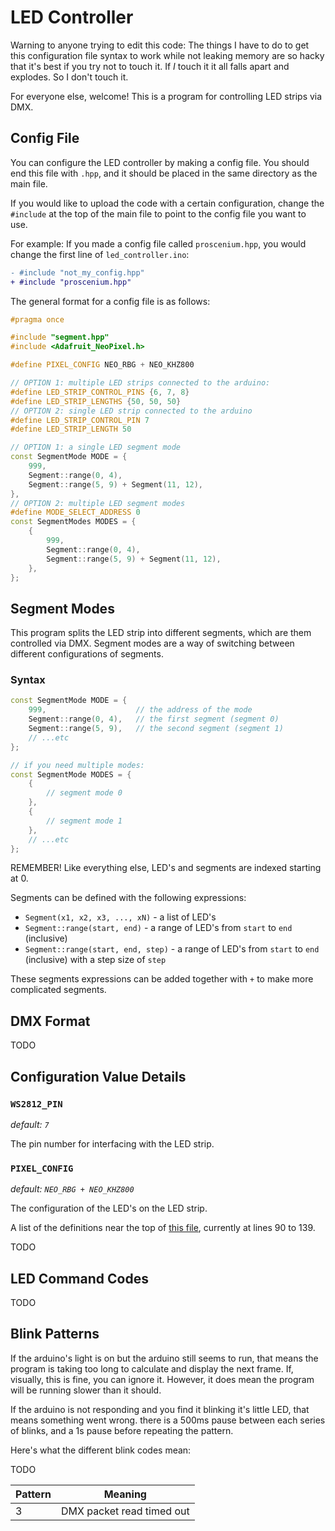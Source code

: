 # LED Controller

Warning to anyone trying to edit this code: The things I have to do to get this configuration file syntax to work while not leaking memory are so hacky that it's best if you try not to touch it. If _I_ touch it it all falls apart and explodes. So I don't touch it.

For everyone else, welcome! This is a program for controlling LED strips via DMX.

## Config File

You can configure the LED controller by making a config file. You should end this file with `.hpp`, and it should be placed in the same directory as the main file.

If you would like to upload the code with a certain configuration, change the `#include` at the top of the main file to point to the config file you want to use.

For example: If you made a config file called `proscenium.hpp`, you would change the first line of `led_controller.ino`:

```diff
- #include "not_my_config.hpp"
+ #include "proscenium.hpp"
```

The general format for a config file is as follows:

```cpp
#pragma once

#include "segment.hpp"
#include <Adafruit_NeoPixel.h>

#define PIXEL_CONFIG NEO_RBG + NEO_KHZ800

// OPTION 1: multiple LED strips connected to the arduino:
#define LED_STRIP_CONTROL_PINS {6, 7, 8}
#define LED_STRIP_LENGTHS {50, 50, 50}
// OPTION 2: single LED strip connected to the arduino
#define LED_STRIP_CONTROL_PIN 7
#define LED_STRIP_LENGTH 50

// OPTION 1: a single LED segment mode
const SegmentMode MODE = {
    999,
    Segment::range(0, 4),
    Segment::range(5, 9) + Segment(11, 12),
},
// OPTION 2: multiple LED segment modes
#define MODE_SELECT_ADDRESS 0
const SegmentModes MODES = {
    {
        999,
        Segment::range(0, 4),
        Segment::range(5, 9) + Segment(11, 12),
    },
};
```

## Segment Modes

This program splits the LED strip into different segments, which are them controlled via DMX. Segment modes are a way of switching between different configurations of segments.

### Syntax

```cpp
const SegmentMode MODE = {
    999,                    // the address of the mode
    Segment::range(0, 4),   // the first segment (segment 0)
    Segment::range(5, 9),   // the second segment (segment 1)
    // ...etc
};

// if you need multiple modes:
const SegmentMode MODES = {
    {
        // segment mode 0
    },
    {
        // segment mode 1
    },
    // ...etc
};
```

REMEMBER! Like everything else, LED's and segments are indexed starting at 0.

Segments can be defined with the following expressions:

-   `Segment(x1, x2, x3, ..., xN)` - a list of LED's
-   `Segment::range(start, end)` - a range of LED's from `start` to `end` (inclusive)
-   `Segment::range(start, end, step)` - a range of LED's from `start` to `end` (inclusive) with a step size of `step`

These segments expressions can be added together with `+` to make more complicated segments.

## DMX Format

TODO

## Configuration Value Details

### `WS2812_PIN`

_default: `7`_

The pin number for interfacing with the LED strip.

### `PIXEL_CONFIG`

_default: `NEO_RBG + NEO_KHZ800`_

The configuration of the LED's on the LED strip.

A list of the definitions near the top of [this file](https://github.com/adafruit/Adafruit_NeoPixel/blob/master/Adafruit_NeoPixel.h), currently at lines 90 to 139.

TODO

## LED Command Codes

TODO

## Blink Patterns

If the arduino's light is on but the arduino still seems to run, that means the program is taking too long to calculate and display the next frame. If, visually, this is fine, you can ignore it. However, it does mean the program will be running slower than it should.

If the arduino is not responding and you find it blinking it's little LED, that means something went wrong. there is a 500ms pause between each series of blinks, and a 1s pause before repeating the pattern.

Here's what the different blink codes mean:

TODO

| Pattern | Meaning                   |
| ------- | ------------------------- |
| 3       | DMX packet read timed out |

